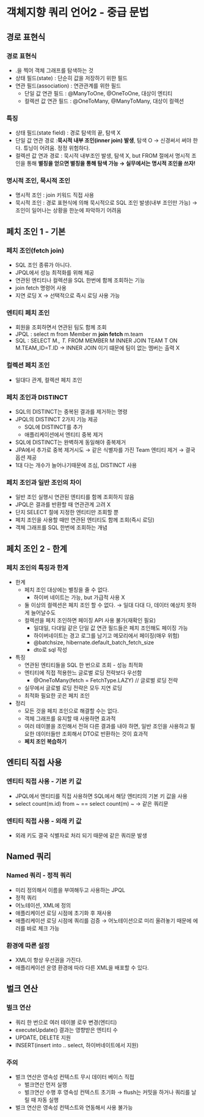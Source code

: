 # 객체지향 쿼리 언어2 - 중급 문법

## 경로 표현식

### 경로 표현식

- .을 찍어 객체 그래프를 탐색하는 것
- 상태 필드(state) : 단순히 값을 저장하기 위한 필드
- 연관 필드(association) : 연관관계를 위한 필드
    - 단일 값 연관 필드 : @ManyToOne, @OneToOne, 대상이 엔티티
    - 컬렉션 값 연관 필드 :  @OneToMany, @ManyToMany, 대상이 컬렉션

### 특징

- 상태 필드(state field) : 경로 탐색의 끝, 탐색 X
- 단일 값 연관 경로 :**묵시적 내부 조인(inner join) 발생**, 탐색 O → 신경써서 써야 한다. 튜닝이 어려움. 정정 위험하다.
- 컬렉션 값 연과 경로 : 묵시적 내부조인 발생, 탐색 X, but FROM 절에서 명시적 조인을 통해 **별칭을 얻으면 별칭을 통해 탐색 가능 → 실무에서는 명시적 조인을 쓰자!**

### 명시적 조인, 묵시적 조인

- 명시적 조인 : join 키워드 직접 사용
- 묵시적 조인 : 경로 표현식에 의해 묵시적으로 SQL 조인 발생(내부 조인만 가능) → 조인이 일어나는 상황을 한눈에 파악하기 어려움

## 페치 조인 1 - 기본

### 페치 조인(fetch join)

- SQL 조인 종류가 아니다.
- JPQL에서 성능 최적화를 위해 제공
- 연관된 엔티티나 컬렉션을 SQL 한번에 함께 조회하는 기능
- join fetch 명령어 사용
- 지연 로딩 X → 선택적으로 즉시 로딩 사용 가능

### 엔티티 페치 조인

- 회원을 조회하면서 연관된 팀도 함께 조회
- JPQL : select m from Member m **join fetch** m.team
- SQL : SELECT M.*, T.* FROM MEMBER M INNER JOIN TEAM T ON M.TEAM_ID=T.ID → INNER JOIN 이기 떄문에 팀이 없는 멤버는 출력 X

### 컬렉션 페치 조인

- 일대다 관계, 컬렉션 페치 조인

### 페치 조인과 DISTINCT

- SQL의 DISTINCT는 중복된 결과를 제거하는 명령
- JPQL의 DISTINCT 2가지 기능 제공
    - SQL에 DISTINCT를 추가
    - 애플리케이션에서 엔티티 중복 제거
- SQL에 DISTINCT는 완벽하게 동일해야 중복제거
- JPA에서 추가로 중복 제거시도 → 같은 식별자를 가진 Team 엔티티 제거 → 결국 옵션 제공
- 1대 다는 개수가 늘어나기때문에 조심, DISTINCT 사용

### 페치 조인과 일반 조인의 차이

- 일반 조인 실행시 연관된 엔티티를 함께 조회하지 않음
- JPQL은 결과를 반환할 때 연관관계 고려 X
- 단지 SELECT 절에 지정한 엔티티만 조회할 뿐
- 페치 조인을 사용할 때만 연관된 엔티티도 함께 조회(즉시 로딩)
- 객체 그래프를 SQL 한번에 조회하는 개념

## 페치 조인 2 - 한계

### 페치 조인의 특징과 한계

- 한계
    - 페치 조인 대상에는 별칭을 줄 수 없다.
        - 하이버 네이트는 가능, but 가급적 사용 X
    - 둘 이상의 컬렉션은 페치 조인 할 수 없다. → 일대 다대 다, 데이터 예상치 못하게 늘어날수도
    - 컬렉션을 페치 조인하면 페이징 API 사용 불가(재확인 필요)
        - 일대일, 다대일 같은 단일 값 연관 필드들은 페치 조인해도 페이징 가능
        - 하이버네이트는 경고 로그를 남기고 메모리에서 페이징(매우 위험)
        - @batchsize, hibernate.default_batch_fetch_size
        - dto로 sql 작성
- 특징
    - 연관된 엔티티들을 SQL 한 번으로 조회 - 성능 최적화
    - 엔티티에 직접 적용한느 글로벌 로딩 전략보다 우선함
        - @OneToMany(fetch = FetchType.LAZY) // 글로벌 로딩 전략
    - 실무에서 글로벌 로딩 전략은 모두 지연 로딩
    - 최적화 필요한 곳은 페치 조인
- 정리
    - 모든 것을 페치 조인으로 해결할 수는 없다.
    - 객체 그래프를 유지할 때 사용하면 효과적
    - 여러 테이블을 조인해서 전혀 다른 결과를 내야 하면, 일반 조인을 사용하고 필요한 데이터들만 조회해서 DTO로 반환하는 것이 효과적
    - **페치 조인 복습하기**

## 엔티티 직접 사용

### 엔티티 직접 사용 - 기본 키 값

- JPQL에서 엔티티를 직접 사용하면 SQL에서 해당 엔티티의 기본 키 값을 사용
- select count(m.id) from ~ == select count(m) ~ → 같은 쿼리문

### 엔티티 직접 사용 - 외래 키 값

- 외래 키도 결국 식별자로 처리 되기 때문에 같은 쿼리문 발생

## Named 쿼리

### Named 쿼리 - 정적 쿼리

- 미리 정의해서 이름을 부여해두고 사용하는 JPQL
- 정적 쿼리
- 어노테이션, XML에 정의
- 애플리케이션 로딩 시점에 초기화 후 재사용
- 애플리케이션 로딩 시점에 쿼리를 검증 → 어노테이션으로 미리 올려놓기 때문에 에러를 바로 체크 가능

### 환경에 따른 설정

- XML이 항상 우선권을 가진다.
- 애플리케이션 운영 환경에 따라 다른 XML을 배포할 수 있다.

## 벌크 연산

### 벌크 연산

- 쿼리 한 번으로 여러 테이블 로우 변경(엔티티)
- executeUpdate() 결과는 영향받은 엔티티 수
- UPDATE, DELETE 지원
- INSERT(insert into .. select, 하이버네이트에서 지원)

### 주의

- 벌크 연산은 영속성 컨텍스트 무시 데이터 베이스 직접
    - 벌크연산 먼저 실행
    - 벌크연산 수행 후 영속성 컨텍스트 초기화 → flush는 커밋을 하거나 쿼리를 날릴 때 자동 실행
- 벌크 연산은 영속성 컨텍스트와 연동해서 사용 불가능